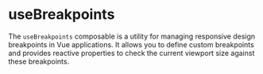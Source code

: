 # useBreakpoints

The `useBreakpoints` composable is a utility for managing responsive design breakpoints in Vue applications. It allows you to define custom breakpoints and provides reactive properties to check the current viewport size against these breakpoints.

<DocsPageFeatures />
